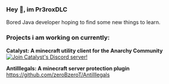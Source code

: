 ### Hey 👋, im Pr3roxDLC

Bored Java developer hoping to find some new things to learn.

### Projects i am working on currently: 
**Catalyst: A minecraft utility client for the Anarchy Community**</a> <br />
[![Join Catalyst's Discord server!](https://invidget.switchblade.xyz/SVhedRNDfw)](https://discord.gg/SVhedRNDfw)

**AntiIllegals: A minecraft server protection plugin**</a> <br />
https://github.com/zeroBzeroT/AntiIllegals




<!--
**Pr3roxDLC/Pr3roxDLC** is a ✨ _special_ ✨ repository because its `README.md` (this file) appears on your GitHub profile.

Here are some ideas to get you started:

- 🔭 I’m currently working on ...
- 🌱 I’m currently learning ...
- 👯 I’m looking to collaborate on ...
- 🤔 I’m looking for help with ...
- 💬 Ask me about ...
- 📫 How to reach me: ...
- 😄 Pronouns: ...
- ⚡ Fun fact: ...
-->
